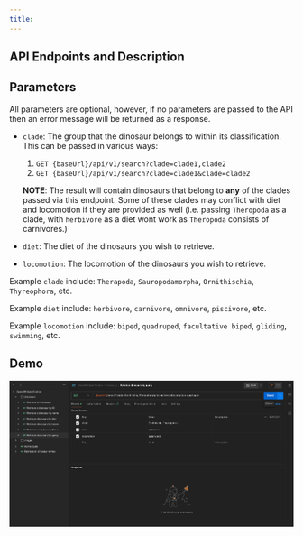 ```yaml
---
title:
---
```


## API Endpoints and Description

## Parameters

All parameters are optional, however, if no parameters are passed to the API then an error message will be returned as a response.

-   `clade`: The group that the dinosaur belongs to within its classification. This can be passed in various ways:

    1. `GET {baseUrl}/api/v1/search?clade=clade1,clade2`
    2. `GET {baseUrl}/api/v1/search?clade=clade1&clade=clade2`

    **NOTE**: The result will contain dinosaurs that belong to **any** of the clades passed via this endpoint. Some of these clades
    may conflict with diet and locomotion if they are provided as well (i.e. passing `Theropoda` as a clade, with `herbivore` as a diet wont work as `Theropoda` consists of carnivores.)

-   `diet`: The diet of the dinosaurs you wish to retrieve.

-   `locomotion`: The locomotion of the dinosaurs you wish to retrieve.

Example `clade` include: `Therapoda`, `Sauropodamorpha`, `Ornithischia`, `Thyreophora`, etc.

Example `diet` include: `herbivore`, `carnivore`, `omnivore`, `piscivore`, etc.

Example `locomotion` include: `biped`, `quadruped`, `facultative biped`, `gliding`, `swimming`, etc.

## Demo

![Demo](../../public/endpoints/dinosaurByQuery.gif)
